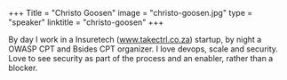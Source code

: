 +++
Title = "Christo Goosen"
image = "christo-goosen.jpg"
type = "speaker"
linktitle = "christo-goosen"
+++

By day I work in a Insuretech (www.takectrl.co.za) startup, by night a OWASP CPT and Bsides CPT organizer. I love devops, scale and security. Love to see security as part of the process and an enabler, rather than a blocker.
